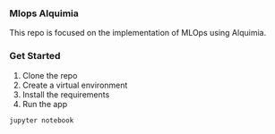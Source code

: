 ### Mlops Alquimia

This repo is focused on the implementation of MLOps using Alquimia.

### Get Started

1. Clone the repo
2. Create a virtual environment
3. Install the requirements
4. Run the app

```bash
jupyter notebook
```
